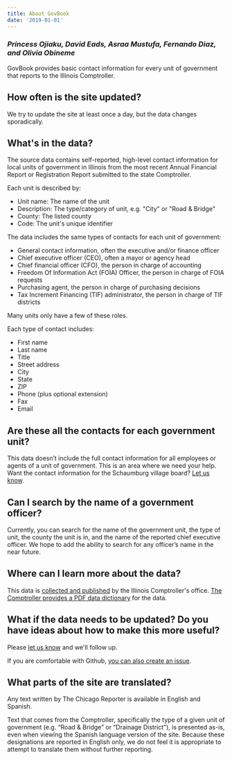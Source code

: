 ```yaml
---
title: About GovBook
date: '2019-01-01'
---
```


### _Princess Ojiaku, David Eads, Asraa Mustufa, Fernando Diaz, and Olivia Obineme_

GovBook provides basic contact information for every unit of government that reports to the Illinois Comptroller.

## How often is the site updated?

We try to update the site at least once a day, but the data changes sporadically.

## What's in the data?

The source data contains self-reported, high-level contact information for local units of government in Illinois from the most recent Annual Financial Report or Registration Report submitted to the state Comptroller.

Each unit is described by:

* Unit name: The name of the unit
* Description: The type/category of unit, e.g. "City" or "Road & Bridge"
* County: The listed county
* Code: The unit's unique identifier

The data includes the same types of contacts for each unit of government:

* General contact information, often the executive and/or finance officer
* Chief executive officer (CEO), often a mayor or agency head
* Chief financial officer (CFO), the person in charge of accounting
* Freedom Of Information Act (FOIA) Officer, the person in charge of FOIA requests
* Purchasing agent, the person in charge of purchasing decisions
* Tax Increment Financing (TIF) administrator, the person in charge of TIF districts

Many units only have a few of these roles.

Each type of contact includes:

* First name
* Last name
* Title
* Street address
* City
* State
* ZIP
* Phone (plus optional extension)
* Fax
* Email

## Are these all the contacts for each government unit?

This data doesn’t include the full contact information for all employees or agents of a unit of government. This is an area where we need your help. Want the contact information for the Schaumburg village board? [Let us know](mailto:deads@chicagoreporter.com). 

## Can I search by the name of a government officer?

Currently, you can search for the name of the government unit, the type of unit, the county the unit is in, and the name of the reported chief executive officer. We hope to add the ability to search for any officer’s name in the near future.

## Where can I learn more about the data?

This data is [collected and published](https://illinoiscomptroller.gov/financial-data/local-government-division/) by the lllinois Comptroller's office. [The Comptroller provides a PDF data dictionary](ftp://ftp.illinoiscomptroller.com/LocGov/AboutUnitData.pdf) for the data.

## What if the data needs to be updated? Do you have ideas about how to make this more useful?

Please [let us know](mailto:deads@chicagoreporter.com) and we'll follow up.

If you are comfortable with Github, [you can also create an issue](https://github.com/thechicagoreporter/govbook/issues/new).

## What parts of the site are translated?

Any text written by The Chicago Reporter is available in English and Spanish.

Text that comes from the Comptroller, specifically the type of a given unit of government (e.g. “Road & Bridge” or “Drainage District”), is presented as-is, even when viewing the Spanish language version of the site. Because these designations are reported in English only, we do not feel it is appropriate to attempt to translate them without further reporting.

